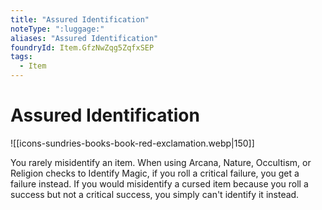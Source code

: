 ```yaml
---
title: "Assured Identification"
noteType: ":luggage:"
aliases: "Assured Identification"
foundryId: Item.GfzNwZqg5ZqfxSEP
tags:
  - Item
---
```


# Assured Identification
![[icons-sundries-books-book-red-exclamation.webp|150]]

You rarely misidentify an item. When using Arcana, Nature, Occultism, or Religion checks to Identify Magic, if you roll a critical failure, you get a failure instead. If you would misidentify a cursed item because you roll a success but not a critical success, you simply can't identify it instead.
